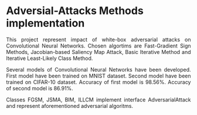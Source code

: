 # Adversial-Attacks Methods implementation

<p align="justify">This project represent impact of white-box adversarial attacks on Convolutional Neural Networks. Chosen algortims are Fast-Gradient Sign Methods, Jacobian-based Saliency Map Attack, Basic Iterative Method and Iterative Least-Likely Class Method.</p>

<p align="justify">Several models of Convolutional Neural Networks have been developed. First model have been trained on MNIST dataset. Second model have been trained on CIFAR-10 dataset. Accuracy of  first model is 98.56%. Accuracy of second model is 86.91%.</p>

<p align="justify">Classes FGSM, JSMA, BIM, ILLCM implement interface AdversarialAttack and represent aforementioned adversarial algoritms.</p>



